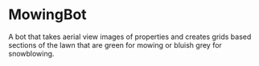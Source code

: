 # MowingBot
A bot that takes aerial view images of properties and creates grids based sections of the lawn that are green for mowing or bluish grey for snowblowing.
